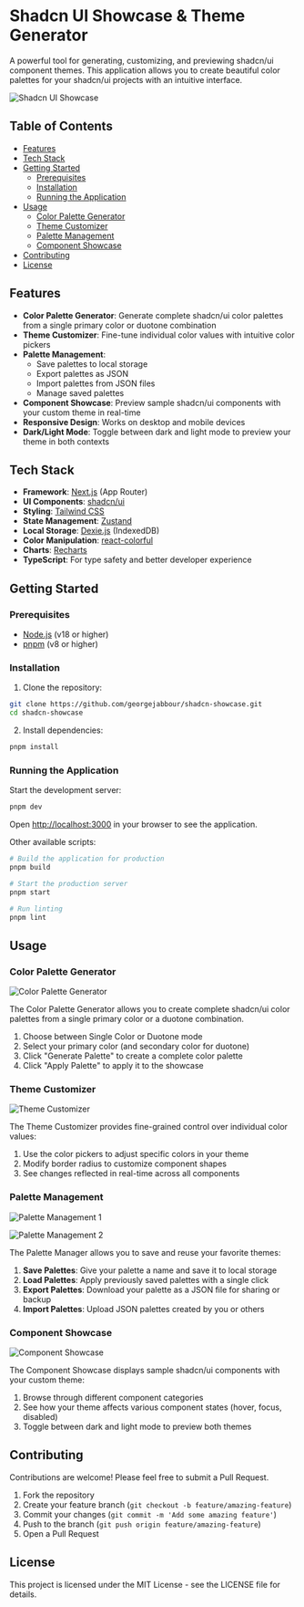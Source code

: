# Shadcn UI Showcase & Theme Generator

A powerful tool for generating, customizing, and previewing shadcn/ui component themes. This application allows you to create beautiful color palettes for your shadcn/ui projects with an intuitive interface.

![Shadcn UI Showcase](https://github.com/user-attachments/assets/89a5df44-c631-4d0c-b978-731ea81a0c07)


## Table of Contents

- [Features](#features)
- [Tech Stack](#tech-stack)
- [Getting Started](#getting-started)
  - [Prerequisites](#prerequisites)
  - [Installation](#installation)
  - [Running the Application](#running-the-application)
- [Usage](#usage)
  - [Color Palette Generator](#color-palette-generator)
  - [Theme Customizer](#theme-customizer)
  - [Palette Management](#palette-management)
  - [Component Showcase](#component-showcase)
- [Contributing](#contributing)
- [License](#license)

## Features

- **Color Palette Generator**: Generate complete shadcn/ui color palettes from a single primary color or duotone combination
- **Theme Customizer**: Fine-tune individual color values with intuitive color pickers
- **Palette Management**:
  - Save palettes to local storage
  - Export palettes as JSON
  - Import palettes from JSON files
  - Manage saved palettes
- **Component Showcase**: Preview sample shadcn/ui components with your custom theme in real-time
- **Responsive Design**: Works on desktop and mobile devices
- **Dark/Light Mode**: Toggle between dark and light mode to preview your theme in both contexts

## Tech Stack

- **Framework**: [Next.js](https://nextjs.org/) (App Router)
- **UI Components**: [shadcn/ui](https://ui.shadcn.com/)
- **Styling**: [Tailwind CSS](https://tailwindcss.com/)
- **State Management**: [Zustand](https://github.com/pmndrs/zustand)
- **Local Storage**: [Dexie.js](https://dexie.org/) (IndexedDB)
- **Color Manipulation**: [react-colorful](https://github.com/omgovich/react-colorful)
- **Charts**: [Recharts](https://recharts.org/)
- **TypeScript**: For type safety and better developer experience

## Getting Started

### Prerequisites

- [Node.js](https://nodejs.org/) (v18 or higher)
- [pnpm](https://pnpm.io/) (v8 or higher)

### Installation

1. Clone the repository:

```bash
git clone https://github.com/georgejabbour/shadcn-showcase.git
cd shadcn-showcase
```

2. Install dependencies:

```bash
pnpm install
```

### Running the Application

Start the development server:

```bash
pnpm dev
```

Open [http://localhost:3000](http://localhost:3000) in your browser to see the application.

Other available scripts:

```bash
# Build the application for production
pnpm build

# Start the production server
pnpm start

# Run linting
pnpm lint
```

## Usage

### Color Palette Generator

![Color Palette Generator](https://github.com/user-attachments/assets/c9c3df52-7b11-4978-8636-7f902df36043)

The Color Palette Generator allows you to create complete shadcn/ui color palettes from a single primary color or a duotone combination.

1. Choose between Single Color or Duotone mode
2. Select your primary color (and secondary color for duotone)
3. Click "Generate Palette" to create a complete color palette
4. Click "Apply Palette" to apply it to the showcase

### Theme Customizer

![Theme Customizer](https://github.com/user-attachments/assets/7e7074bf-c2d1-4aa5-ac9d-2b91bab9cefe)

The Theme Customizer provides fine-grained control over individual color values:

1. Use the color pickers to adjust specific colors in your theme
2. Modify border radius to customize component shapes
3. See changes reflected in real-time across all components

### Palette Management

![Palette Management 1](https://github.com/user-attachments/assets/7ab943c3-a197-4977-ad82-fa7515eff0d0)

![Palette Management 2](https://github.com/user-attachments/assets/2092929e-d889-49d6-b8c2-dd53178321c1)


The Palette Manager allows you to save and reuse your favorite themes:

1. **Save Palettes**: Give your palette a name and save it to local storage
2. **Load Palettes**: Apply previously saved palettes with a single click
3. **Export Palettes**: Download your palette as a JSON file for sharing or backup
4. **Import Palettes**: Upload JSON palettes created by you or others

### Component Showcase

![Component Showcase](https://github.com/user-attachments/assets/c53c9228-9a3c-49b2-a4f0-4b3eb01c6d4a)

The Component Showcase displays sample shadcn/ui components with your custom theme:

1. Browse through different component categories
2. See how your theme affects various component states (hover, focus, disabled)
3. Toggle between dark and light mode to preview both themes

## Contributing

Contributions are welcome! Please feel free to submit a Pull Request.

1. Fork the repository
2. Create your feature branch (`git checkout -b feature/amazing-feature`)
3. Commit your changes (`git commit -m 'Add some amazing feature'`)
4. Push to the branch (`git push origin feature/amazing-feature`)
5. Open a Pull Request

## License

This project is licensed under the MIT License - see the LICENSE file for details.
